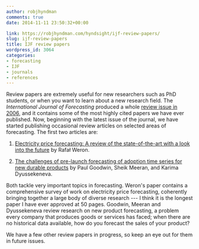 ```yaml
---
author: robjhyndman
comments: true
date: 2014-11-11 23:50:32+00:00

link: https://robjhyndman.com/hyndsight/ijf-review-papers/
slug: ijf-review-papers
title: IJF review papers
wordpress_id: 3064
categories:
- forecasting
- IJF
- journals
- references
---
```


Review papers are extremely useful for new researchers such as PhD students, or when you want to learn about a new research field. The _International Journal of Forecasting_ produced a whole [review issue in 2006](http://www.sciencedirect.com/science/journal/01692070/22/3), and it contains some of the most highly cited papers we have ever published. Now, beginning with the latest issue of the journal, we have started publishing occasional review articles on selected areas of forecasting. The first two articles are:




    
  1. [Electricity price forecasting: A review of the state-of-the-art with a look into the future](http://www.sciencedirect.com/science/article/pii/S0169207014001083) by Rafał Weron.

    
  2. [The challenges of pre-launch forecasting of adoption time series for new durable products](http://www.sciencedirect.com/science/article/pii/S0169207014001095) by Paul Goodwin, Sheik Meeran, and Karima Dyussekeneva.



Both tackle very important topics in forecasting. Weron's paper contains a comprehensive survey of work on electricity price forecasting, coherently bringing together a large body of diverse research --- I think it is the longest paper I have ever approved at 50 pages. Goodwin, Meeran and Dyussekeneva review research on new product forecasting, a problem every company that produces goods or services has faced; when there are no historical data available, how do you forecast the sales of your product?

We have a few other review papers in progress, so keep an eye out for them in future issues.


